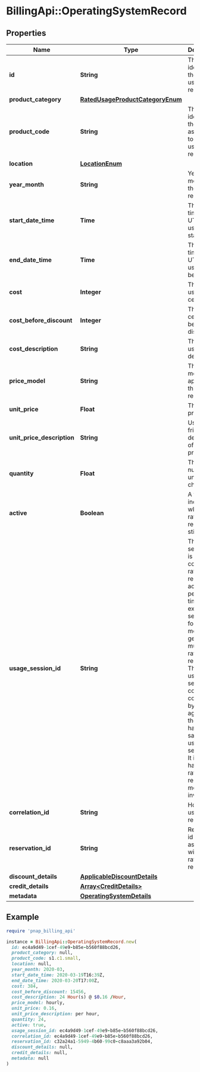 # BillingApi::OperatingSystemRecord

## Properties

| Name | Type | Description | Notes |
| ---- | ---- | ----------- | ----- |
| **id** | **String** | The unique identifier of the rated usage record. |  |
| **product_category** | [**RatedUsageProductCategoryEnum**](RatedUsageProductCategoryEnum.md) |  |  |
| **product_code** | **String** | The code identifying the product associated to this usage record. |  |
| **location** | [**LocationEnum**](LocationEnum.md) |  |  |
| **year_month** | **String** | Year and month of the usage record. | [optional] |
| **start_date_time** | **Time** | The point in time (in UTC) when usage has started. |  |
| **end_date_time** | **Time** | The point in time (in UTC) until usage has been rated. |  |
| **cost** | **Integer** | The rated usage in cents. |  |
| **cost_before_discount** | **Integer** | The cost in cents before discount. | [optional] |
| **cost_description** | **String** | The rated usage cost description. | [optional] |
| **price_model** | **String** | The price model applied to this usage record. |  |
| **unit_price** | **Float** | The unit price. |  |
| **unit_price_description** | **String** | User friendly description of the unit price. |  |
| **quantity** | **Float** | The number of units being charged. |  |
| **active** | **Boolean** | A flag indicating whether the rated usage record is still active. |  |
| **usage_session_id** | **String** | The usage session ID is used to correlate rated usage records across periods of time. For example, a server used for over a month will generate multiple rated usage records. The entire usage session cost can be computed by aggregating the records having the same usage session ID. It is usual to have one rated usage record per month or invoice. |  |
| **correlation_id** | **String** | Holds usage record id |  |
| **reservation_id** | **String** | Reservation id associated with this rated usage record. | [optional] |
| **discount_details** | [**ApplicableDiscountDetails**](ApplicableDiscountDetails.md) |  | [optional] |
| **credit_details** | [**Array&lt;CreditDetails&gt;**](CreditDetails.md) |  | [optional] |
| **metadata** | [**OperatingSystemDetails**](OperatingSystemDetails.md) |  |  |

## Example

```ruby
require 'pnap_billing_api'

instance = BillingApi::OperatingSystemRecord.new(
  id: ec4a9d49-1cef-49e9-b85e-b560f88bcd26,
  product_category: null,
  product_code: s1.c1.small,
  location: null,
  year_month: 2020-03,
  start_date_time: 2020-03-19T16:39Z,
  end_date_time: 2020-03-20T17:00Z,
  cost: 384,
  cost_before_discount: 15456,
  cost_description: 24 Hour(s) @ $0.16 /Hour,
  price_model: hourly,
  unit_price: 0.16,
  unit_price_description: per hour,
  quantity: 24,
  active: true,
  usage_session_id: ec4a9d49-1cef-49e9-b85e-b560f88bcd26,
  correlation_id: ec4a9d49-1cef-49e9-b85e-b560f88bcd26,
  reservation_id: c32a24a1-5949-4b60-99c0-c8aaa3a92b04,
  discount_details: null,
  credit_details: null,
  metadata: null
)
```

